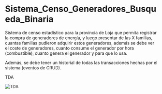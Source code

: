 # Sistema_Censo_Generadores_Busqueda_Binaria

Sistema de censo estadístico para la provincia de Loja que permita registrar la compra de generadores de energía, y luego presentar de las X familias, cuantas familias pudieron adquirir estos generadores, además se debe ver el coste de generadores, cuanto consume el generador por hora (combustible), cuanto genera el generador y para que lo usa.

Además, se debe tener un historial de todas las transacciones hechas por el sistema (eventos de CRUD).

TDA

![TDA](https://github.com/user-attachments/assets/2f44c50f-6388-4315-8cf6-c64f4dfeb621)
